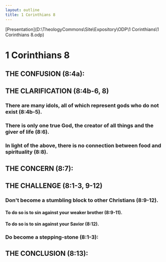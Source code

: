 ```yaml
---
layout: outline
title: 1 Corinthians 8
---
```

[Presentation](D:\TheologyCommons\Site\Expository\ODP\1 Corinthians\1 Corinthians 8.odp)
# 1 Corinthians 8 
## THE CONFUSION (8:4a): 
## THE CLARIFICATION (8:4b-6, 8) 
###  There are many idols, all of which represent gods who do not exist (8:4b-5). 
###  There is only one true God, the creator of all things and the giver of life (8:6). 
###  In light of the above, there is no connection between food and spirituality (8:8). 
## THE CONCERN (8:7): 
## THE CHALLENGE (8:1-3, 9-12) 
###  Don\'t become a stumbling block to other Christians (8:9-12). 
####  To do so is to sin against your weaker brother (8:9-11). 
####  To do so is to sin against your Savior (8:12). 
###  Do become a stepping-stone (8:1-3): 
## THE CONCLUSION (8:13): 
